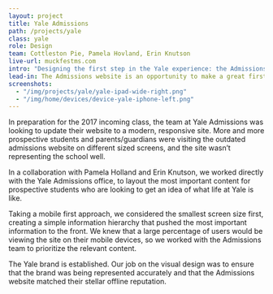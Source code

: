 ```yaml
---
layout: project
title: Yale Admissions
path: /projects/yale
class: yale
role: Design
team: Cottleston Pie, Pamela Hovland, Erin Knutson
live-url: muckfestms.com
intro: "Designing the first step in the Yale experience: the Admissions website"
lead-in: The Admissions website is an opportunity to make a great first impression.
screenshots: 
  - "/img/projects/yale/yale-ipad-wide-right.png"
  - "/img/home/devices/device-yale-iphone-left.png"
---
```


<p>In preparation for the 2017 incoming class, the team at Yale Admissions was looking to update their website to a modern, responsive site. More and more prospective students and parents/guardians were visiting the outdated admissions website on different sized screens, and the site wasn’t representing the school well.</p>

<p>In a collaboration with Pamela Holland and Erin Knutson, we worked directly with the Yale Admissions office, to layout the most important content for prospective students who are looking to get an idea of what life at Yale is like. </p>

<p>Taking a mobile first approach, we considered the smallest screen size first, creating a simple information hierarchy that pushed the most important information to the front. We knew that a large percentage of users would be viewing the site on their mobile devices, so we worked with the Admissions team to prioritize the relevant content.</p>

<p>The Yale brand is established. Our job on the visual design was to ensure that the brand was being represented accurately and that the Admissions website matched their stellar offline reputation.</p>